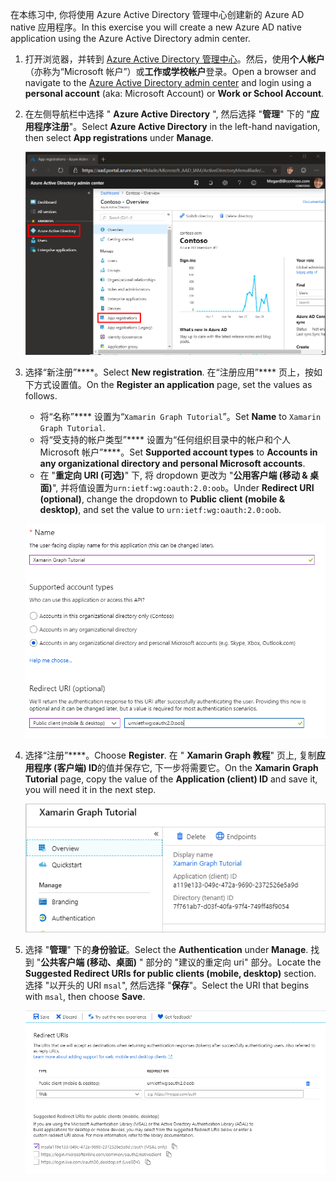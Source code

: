<!-- markdownlint-disable MD002 MD041 -->

<span data-ttu-id="240d6-101">在本练习中, 你将使用 Azure Active Directory 管理中心创建新的 Azure AD native 应用程序。</span><span class="sxs-lookup"><span data-stu-id="240d6-101">In this exercise you will create a new Azure AD native application using the Azure Active Directory admin center.</span></span>

1. <span data-ttu-id="240d6-102">打开浏览器，并转到 [Azure Active Directory 管理中心](https://aad.portal.azure.com)。然后，使用**个人帐户**（亦称为“Microsoft 帐户”）或**工作或学校帐户**登录。</span><span class="sxs-lookup"><span data-stu-id="240d6-102">Open a browser and navigate to the [Azure Active Directory admin center](https://aad.portal.azure.com) and login using a **personal account** (aka: Microsoft Account) or **Work or School Account**.</span></span>

1. <span data-ttu-id="240d6-103">在左侧导航栏中选择 " **Azure Active Directory** ", 然后选择 "**管理**" 下的 "**应用程序注册**"。</span><span class="sxs-lookup"><span data-stu-id="240d6-103">Select **Azure Active Directory** in the left-hand navigation, then select **App registrations** under **Manage**.</span></span>

    ![<span data-ttu-id="240d6-104">应用注册的屏幕截图</span><span class="sxs-lookup"><span data-stu-id="240d6-104">A screenshot of the App registrations</span></span> ](./images/aad-portal-app-registrations.png)

1. <span data-ttu-id="240d6-105">选择“新注册”\*\*\*\*。</span><span class="sxs-lookup"><span data-stu-id="240d6-105">Select **New registration**.</span></span> <span data-ttu-id="240d6-106">在“注册应用”\*\*\*\* 页上，按如下方式设置值。</span><span class="sxs-lookup"><span data-stu-id="240d6-106">On the **Register an application** page, set the values as follows.</span></span>

    - <span data-ttu-id="240d6-107">将“名称”\*\*\*\* 设置为“`Xamarin Graph Tutorial`”。</span><span class="sxs-lookup"><span data-stu-id="240d6-107">Set **Name** to `Xamarin Graph Tutorial`.</span></span>
    - <span data-ttu-id="240d6-108">将“受支持的帐户类型”\*\*\*\* 设置为“任何组织目录中的帐户和个人 Microsoft 帐户”\*\*\*\*。</span><span class="sxs-lookup"><span data-stu-id="240d6-108">Set **Supported account types** to **Accounts in any organizational directory and personal Microsoft accounts**.</span></span>
    - <span data-ttu-id="240d6-109">在 "**重定向 URI (可选)**" 下, 将 dropdown 更改为 "**公用客户端 (移动 & 桌面)**", 并将值设置为`urn:ietf:wg:oauth:2.0:oob`。</span><span class="sxs-lookup"><span data-stu-id="240d6-109">Under **Redirect URI (optional)**, change the dropdown to **Public client (mobile & desktop)**, and set the value to `urn:ietf:wg:oauth:2.0:oob`.</span></span>

    !["注册应用程序" 页的屏幕截图](./images/aad-register-an-app.png)

1. <span data-ttu-id="240d6-111">选择“注册”\*\*\*\*。</span><span class="sxs-lookup"><span data-stu-id="240d6-111">Choose **Register**.</span></span> <span data-ttu-id="240d6-112">在 " **Xamarin Graph 教程**" 页上, 复制**应用程序 (客户端) ID**的值并保存它, 下一步将需要它。</span><span class="sxs-lookup"><span data-stu-id="240d6-112">On the **Xamarin Graph Tutorial** page, copy the value of the **Application (client) ID** and save it, you will need it in the next step.</span></span>

    ![新应用注册的应用程序 ID 的屏幕截图](./images/aad-application-id.png)

1. <span data-ttu-id="240d6-114">选择 "**管理**" 下的**身份验证**。</span><span class="sxs-lookup"><span data-stu-id="240d6-114">Select the **Authentication** under **Manage**.</span></span> <span data-ttu-id="240d6-115">找到 "**公共客户端 (移动、桌面)** " 部分的 "建议的重定向 uri" 部分。</span><span class="sxs-lookup"><span data-stu-id="240d6-115">Locate the **Suggested Redirect URIs for public clients (mobile, desktop)** section.</span></span> <span data-ttu-id="240d6-116">选择 "以开头的 URI `msal`", 然后选择 "**保存**"。</span><span class="sxs-lookup"><span data-stu-id="240d6-116">Select the URI that begins with `msal`, then choose **Save**.</span></span>

    !["重定向 Uri" 页的屏幕截图](./images/aad-redirect-uris.png)
